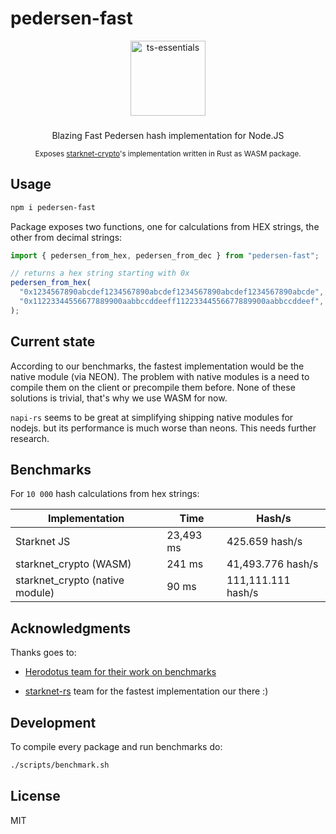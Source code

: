 # pedersen-fast

<p align="center">
  <img src="https://em-content.zobj.net/thumbs/240/apple/325/dashing-away_1f4a8.png" width="120" alt="ts-essentials">
  <h3 align="center"></h3>
  <p align="center">Blazing Fast Pedersen hash implementation for Node.JS</p>
  <p align="center"><small>
    Exposes <a href="https://github.com/xJonathanLEI/starknet-rs">starknet-crypto</a>'s implementation written in Rust as WASM package.
    </small>
  </p>
</p>

## Usage

```sh
npm i pedersen-fast
```

Package exposes two functions, one for calculations from HEX strings, the other from decimal strings:

```typescript
import { pedersen_from_hex, pedersen_from_dec } from "pedersen-fast";

// returns a hex string starting with 0x
pedersen_from_hex(
  "0x1234567890abcdef1234567890abcdef1234567890abcdef1234567890abcde",
  "0x11223344556677889900aabbccddeeff11223344556677889900aabbccddeef",
);
```

## Current state

According to our benchmarks, the fastest implementation would be the native module (via NEON). The problem with native modules is a need to compile them on the client or precompile them before. None of these solutions is trivial, that's why we use WASM for now.

`napi-rs` seems to be great at simplifying shipping native modules for nodejs. but its performance is much worse than neons. This needs further research.

## Benchmarks

For `10 000` hash calculations from hex strings:

| Implementation                  | Time      | Hash/s             |
| ------------------------------- | --------- | ------------------ |
| Starknet JS                     | 23,493 ms | 425.659 hash/s     |
| starknet_crypto (WASM)          | 241 ms    | 41,493.776 hash/s  |
| starknet_crypto (native module) | 90 ms     | 111,111.111 hash/s |

## Acknowledgments

Thanks goes to:

- [Herodotus team for their work on benchmarks](https://github.com/HerodotusDev/pedersen-wasm)

* [starknet-rs](https://github.com/xJonathanLEI/starknet-rs) team for the fastest implementation our there :)

## Development

To compile every package and run benchmarks do:

```sh
./scripts/benchmark.sh
```

## License

MIT
